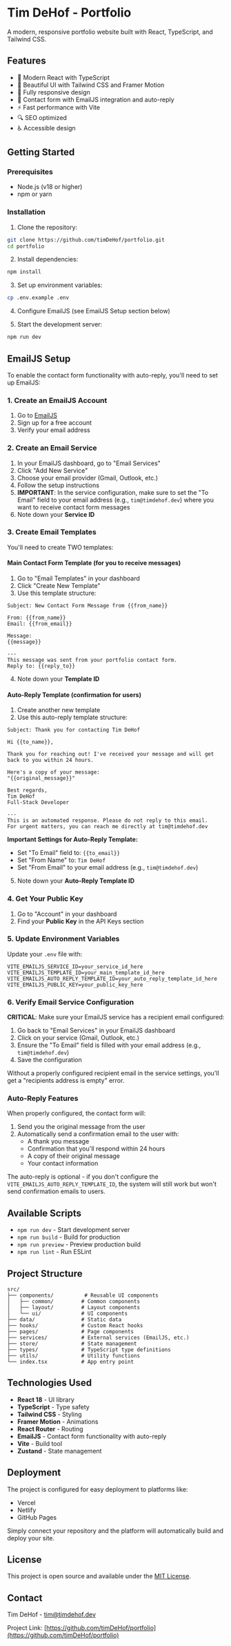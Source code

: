 # Tim DeHof - Portfolio

A modern, responsive portfolio website built with React, TypeScript, and Tailwind CSS.

## Features

- 🚀 Modern React with TypeScript
- 🎨 Beautiful UI with Tailwind CSS and Framer Motion
- 📱 Fully responsive design
- 📧 Contact form with EmailJS integration and auto-reply
- ⚡ Fast performance with Vite
- 🔍 SEO optimized
- ♿ Accessible design

## Getting Started

### Prerequisites

- Node.js (v18 or higher)
- npm or yarn

### Installation

1. Clone the repository:
```bash
git clone https://github.com/timDeHof/portfolio.git
cd portfolio
```

2. Install dependencies:
```bash
npm install
```

3. Set up environment variables:
```bash
cp .env.example .env
```

4. Configure EmailJS (see EmailJS Setup section below)

5. Start the development server:
```bash
npm run dev
```

## EmailJS Setup

To enable the contact form functionality with auto-reply, you'll need to set up EmailJS:

### 1. Create an EmailJS Account

1. Go to [EmailJS](https://www.emailjs.com/)
2. Sign up for a free account
3. Verify your email address

### 2. Create an Email Service

1. In your EmailJS dashboard, go to "Email Services"
2. Click "Add New Service"
3. Choose your email provider (Gmail, Outlook, etc.)
4. Follow the setup instructions
5. **IMPORTANT**: In the service configuration, make sure to set the "To Email" field to your email address (e.g., `tim@timdehof.dev`) where you want to receive contact form messages
6. Note down your **Service ID**

### 3. Create Email Templates

You'll need to create TWO templates:

#### Main Contact Form Template (for you to receive messages)

1. Go to "Email Templates" in your dashboard
2. Click "Create New Template"
3. Use this template structure:

```
Subject: New Contact Form Message from {{from_name}}

From: {{from_name}}
Email: {{from_email}}

Message:
{{message}}

---
This message was sent from your portfolio contact form.
Reply to: {{reply_to}}
```

4. Note down your **Template ID**

#### Auto-Reply Template (confirmation for users)

1. Create another new template
2. Use this auto-reply template structure:

```
Subject: Thank you for contacting Tim DeHof

Hi {{to_name}},

Thank you for reaching out! I've received your message and will get back to you within 24 hours.

Here's a copy of your message:
"{{original_message}}"

Best regards,
Tim DeHof
Full-Stack Developer

---
This is an automated response. Please do not reply to this email.
For urgent matters, you can reach me directly at tim@timdehof.dev
```

**Important Settings for Auto-Reply Template:**
- Set "To Email" field to: `{{to_email}}`
- Set "From Name" to: `Tim DeHof`
- Set "From Email" to your email address (e.g., `tim@timdehof.dev`)

5. Note down your **Auto-Reply Template ID**

### 4. Get Your Public Key

1. Go to "Account" in your dashboard
2. Find your **Public Key** in the API Keys section

### 5. Update Environment Variables

Update your `.env` file with:

```env
VITE_EMAILJS_SERVICE_ID=your_service_id_here
VITE_EMAILJS_TEMPLATE_ID=your_main_template_id_here
VITE_EMAILJS_AUTO_REPLY_TEMPLATE_ID=your_auto_reply_template_id_here
VITE_EMAILJS_PUBLIC_KEY=your_public_key_here
```

### 6. Verify Email Service Configuration

**CRITICAL**: Make sure your EmailJS service has a recipient email configured:

1. Go back to "Email Services" in your EmailJS dashboard
2. Click on your service (Gmail, Outlook, etc.)
3. Ensure the "To Email" field is filled with your email address (e.g., `tim@timdehof.dev`)
4. Save the configuration

Without a properly configured recipient email in the service settings, you'll get a "recipients address is empty" error.

### Auto-Reply Features

When properly configured, the contact form will:

1. Send you the original message from the user
2. Automatically send a confirmation email to the user with:
   - A thank you message
   - Confirmation that you'll respond within 24 hours
   - A copy of their original message
   - Your contact information

The auto-reply is optional - if you don't configure the `VITE_EMAILJS_AUTO_REPLY_TEMPLATE_ID`, the system will still work but won't send confirmation emails to users.

## Available Scripts

- `npm run dev` - Start development server
- `npm run build` - Build for production
- `npm run preview` - Preview production build
- `npm run lint` - Run ESLint

## Project Structure

```
src/
├── components/          # Reusable UI components
│   ├── common/         # Common components
│   ├── layout/         # Layout components
│   └── ui/             # UI components
├── data/               # Static data
├── hooks/              # Custom React hooks
├── pages/              # Page components
├── services/           # External services (EmailJS, etc.)
├── store/              # State management
├── types/              # TypeScript type definitions
├── utils/              # Utility functions
└── index.tsx           # App entry point
```

## Technologies Used

- **React 18** - UI library
- **TypeScript** - Type safety
- **Tailwind CSS** - Styling
- **Framer Motion** - Animations
- **React Router** - Routing
- **EmailJS** - Contact form functionality with auto-reply
- **Vite** - Build tool
- **Zustand** - State management

## Deployment

The project is configured for easy deployment to platforms like:

- Vercel
- Netlify
- GitHub Pages

Simply connect your repository and the platform will automatically build and deploy your site.

## License

This project is open source and available under the [MIT License](LICENSE).

## Contact

Tim DeHof - [tim@timdehof.dev](mailto:tim@timdehof.dev)

Project Link: [https://github.com/timDeHof/portfolio](https://github.com/timDeHof/portfolio)